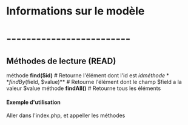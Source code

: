 # Informations sur le modèle
# -------------------------

## Méthodes de lecture **(READ)**
méthode **find($id)** # Retourne l'élément dont l'id est $id
méthode **findBy($field, $value)** # Retourne l'élément dont le champ $field a la valeur $value
méthode **findAll()** # Retourne tous les éléments

#### Exemple d'utilisation

Aller dans l'index.php, et appeller les méthodes 